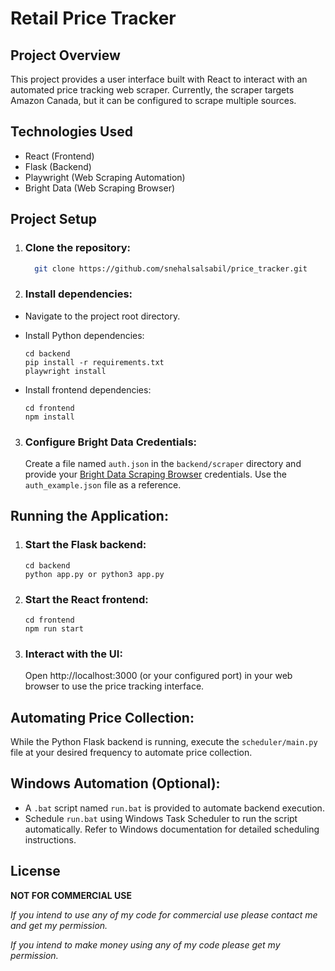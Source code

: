 # Retail Price Tracker

## Project Overview

This project provides a user interface built with React to interact with an automated price tracking web scraper. Currently, the scraper targets Amazon Canada, but it can be configured to scrape multiple sources.

## Technologies Used

- React (Frontend)
- Flask (Backend)
- Playwright (Web Scraping Automation)
- Bright Data (Web Scraping Browser)

##  Project Setup

1. ### Clone the repository:
    ```bash
      git clone https://github.com/snehalsalsabil/price_tracker.git
    ```
2. ### Install dependencies:
- Navigate to the project root directory.
- Install Python dependencies:
  ```shell
  cd backend
  pip install -r requirements.txt
  playwright install
  ```

- Install frontend dependencies:
  ```shell
  cd frontend
  npm install
  ```

3. ### Configure Bright Data Credentials:
   Create a file named `auth.json` in the `backend/scraper` directory and provide your [Bright Data Scraping Browser](https://brightdata.com/products/scraping-browser) credentials. Use the `auth_example.json` file as a reference.


## Running the Application:

1. ### Start the Flask backend:
    ```shell
    cd backend
    python app.py or python3 app.py
    ```

2. ### Start the React frontend:
    ```shell
    cd frontend
    npm run start
    ```

3. ### Interact with the UI:
   Open http://localhost:3000 (or your configured port) in your web browser to use the price tracking interface.

##  Automating Price Collection:
While the Python Flask backend is running, execute the `scheduler/main.py` file at your desired frequency to automate price collection.

##  Windows Automation (Optional):
- A `.bat` script named `run.bat` is provided to automate backend execution.
- Schedule `run.bat` using Windows Task Scheduler to run the script automatically. Refer to Windows documentation for detailed scheduling instructions.

## License

**NOT FOR COMMERCIAL USE**

_If you intend to use any of my code for commercial use please contact me and get my permission._

_If you intend to make money using any of my code please get my permission._

